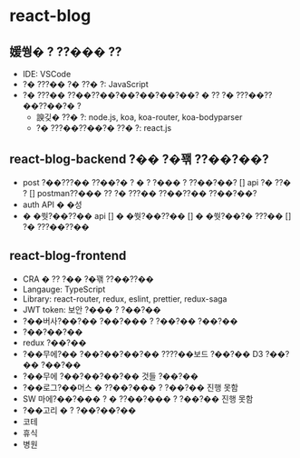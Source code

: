 # react-blog

## 媛쒕� ? ??��� ??

-   IDE: VSCode
-   ?� ???�� ?� ??� ?: JavaScript
-   ?� ???�� ??��??��?��?��?��?��? � ?? ?� ???��??��??��?� ?
    -   諛깆� ??� ?: node.js, koa, koa-router, koa-bodyparser
    -   ?� ???��??��?� ??� ?: react.js

## react-blog-backend ?�� ?�꽦 ??��?��?

-   post ?��???�� ??��?� ? � ? ?��� ? ??��?��?
    [] api ?� ??� ?
    [] postman??��� ?? ?� ???�� ??��??�� ??��?��?
-   auth API � �성
-   � �쒓?��??�� api
    [] � �쒓?��??��
    [] � �쒓?��?� ???��
    [] ?� ???��??��

## react-blog-frontend

-   CRA � ?? ?�� ?�꽦 ??��??��
-   Langauge: TypeScript
-   Library: react-router, redux, eslint, prettier, redux-saga
-   JWT token: 보안 ?��� ? ?��?��
-   ?��버사?��?�� ?��?��� ? ?��?�� ?��?��
-   ?��?��?��
-   redux ?��?��
-   ?��무에?�� ?��?��?��?�� ????��보드 ?��?�� D3 ?��?�� ?��?��
-   ?��무에 ?��?��?��?�� 것들 ?��?��
-   ?��로그?��머스 � ??��?��� ? ?��?�� 진행 못함
-   SW 마에?��?��� ? � ??��?��� ? ?��?�� 진행 못함
-   ?��고리 � ? ?��?��?��
-   코테
-   휴식
-   병원
